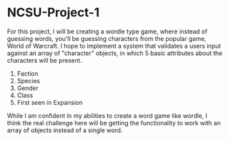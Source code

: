 # NCSU-Project-1

For this project, I will be creating a wordle type game, where instead of guessing words, you'll be guessing characters from the popular game, World of Warcraft. I hope to implement a system that validates a users input against an array of "character" objects, in which 5 basic attributes about the characters will be present. 

1. Faction
2. Species
3. Gender
4. Class
5. First seen in Expansion

While I am confident in my abilities to create a word game like wordle, I think the real challenge here will be getting the functionality to work with an array of objects instead of a single word. 
